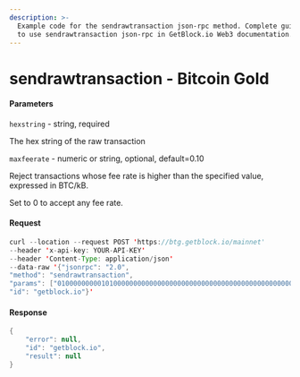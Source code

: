 ```yaml
---
description: >-
  Example code for the sendrawtransaction json-rpc method. Сomplete guide on how
  to use sendrawtransaction json-rpc in GetBlock.io Web3 documentation.
---
```


# sendrawtransaction - Bitcoin Gold

#### Parameters

`hexstring` - string, required

The hex string of the raw transaction

`maxfeerate` - numeric or string, optional, default=0.10

Reject transactions whose fee rate is higher than the specified value, expressed in BTC/kB.

Set to 0 to accept any fee rate.

#### Request

```java
curl --location --request POST 'https://btg.getblock.io/mainnet' 
--header 'x-api-key: YOUR-API-KEY' 
--header 'Content-Type: application/json' 
--data-raw '{"jsonrpc": "2.0",
"method": "sendrawtransaction",
"params": ["010000000001010000000000000000000000000000000000000000000000000000000000000000ffffffff320336b80a005a2d4e4f4d50212068747470733a2f2f6769746875622e636f6d2f6a6f7368756179616275742f7a2d6e6f6d70ffffffff0240be4025000000001976a9140cb60a52559620e5de9a297612d49f55f7fd14ea88ac0000000000000000266a24aa21a9ede2f61c3f71d1defd3fa999dfa36953755c690689799962b48bebd836974e8cf90120000000000000000000000000000000000000000000000000000000000000000000000000", null],
"id": "getblock.io"}'
```

#### Response

```java
{
    "error": null,
    "id": "getblock.io",
    "result": null
}
```
